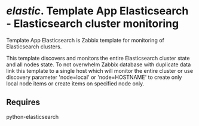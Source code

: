 # *elastic*. Template App Elasticsearch - Elasticsearch cluster monitoring

Template App Elasticsearch is Zabbix template for monitoring of Elasticsearch
clusters.

This template discovers and monitors the entire Elasticsearch cluster state and
all nodes state. To not overwhelm Zabbix database with duplicate data link this
template to a single host which will monitor the entire cluster or use discovery
parameter 'node=local' or 'node=HOSTNAME' to create only local node items or
create items on specified node only.

## Requires

python-elasticsearch
